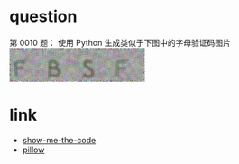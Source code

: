# question
第 0010 题： 使用 Python 生成类似于下图中的字母验证码图片  
![](./code.jpg)

# link
- [show-me-the-code](https://github.com/Yixiaohan/show-me-the-code)
- [pillow](http://pillow-cn.readthedocs.io/zh_CN/latest/)
